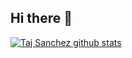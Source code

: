 ## Hi there 👋
[![Taj Sanchez github stats](https://github-readme-stats.vercel.app/api?username=TajSanchez)](https://github.com/anuraghazra/github-readme-stats)
<!--
**TajSanchez/TajSanchez** is a ✨ _special_ ✨ repository because its `README.md` (this file) appears on your GitHub profile.

Here are some ideas to get you started:

- 🔭 I’m currently working on ...
- 🌱 I’m currently learning ...
- 👯 I’m looking to collaborate on ...
- 🤔 I’m looking for help with ...
- 💬 Ask me about ...
- 📫 How to reach me: ...
- 😄 Pronouns: ...
- ⚡ Fun fact: ...
-->
